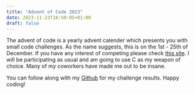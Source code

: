 ```yaml
---
title: "Advent of Code 2023"
date: 2023-11-23T16:50:05+01:00
draft: false
---
```


The advent of code is a yearly advent calender which presents you with small code challenges. As the name suggests, this is on the 1st - 25th of December. If you have any interest of competing please check [this site](https://adventofcode.com/). I will be participating as usual and am going to use C as my weapon of choice. Many of my coworkers have made me out to be insane.

You can follow along with my [Github](https://github.com/JoeriDijkstra/) for my challenge results. Happy coding!
